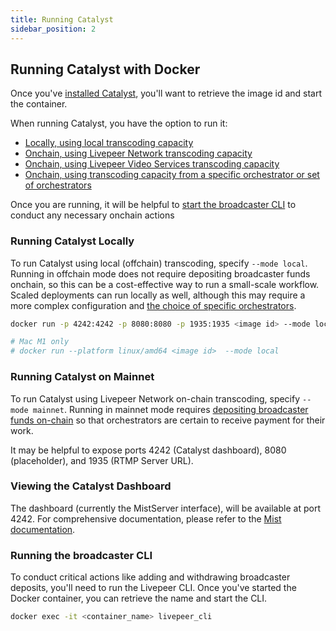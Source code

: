```yaml
---
title: Running Catalyst
sidebar_position: 2
---
```


## Running Catalyst with Docker
Once you've [installed Catalyst](/broadcasters/getting-started/install), you'll want to retrieve the image id and start the container. 

When running Catalyst, you have the option to run it:
- [Locally, using local transcoding capacity](#running-Catalyst-locally)
- [Onchain, using Livepeer Network transcoding capacity](#running-Catalyst-on-mainnet)
- [Onchain, using Livepeer Video Services transcoding capacity](#running-Catalyst-with-livepeercom)
- [Onchain, using transcoding capacity from a specific orchestrator or set of orchestrators](/broadcasters/how-to-guides/choose-orchestrator)

Once you are running, it will be helpful to [start the broadcaster CLI](#running-the-broadcaster-cli) to conduct any necessary onchain actions

### Running Catalyst Locally

To run Catalyst using local (offchain) transcoding, specify `--mode local`. Running in offchain mode does not require depositing broadcaster funds onchain, so this can be a cost-effective way to run a small-scale workflow. Scaled deployments can run locally as well, although this may require a more complex configuration and [the choice of specific orchestrators](/broadcasters/how-to-guides/choose-orchestrator).

```bash
docker run -p 4242:4242 -p 8080:8080 -p 1935:1935 <image id> --mode local

# Mac M1 only
# docker run --platform linux/amd64 <image id>  --mode local
```

### Running Catalyst on Mainnet

To run Catalyst using Livepeer Network on-chain transcoding, specify `--mode mainnet`. Running in mainnet mode requires [depositing broadcaster funds on-chain](/broadcasters/getting-started/deposit-broadcasting-funds.md) so that orchestrators are certain to receive payment for their work.

It may be helpful to expose ports 4242 (Catalyst dashboard), 8080 (placeholder), and 1935 (RTMP Server URL).

### Viewing the Catalyst Dashboard

The dashboard (currently the MistServer interface), will be available at port 4242. For comprehensive documentation, please refer to the [Mist documentation](https://mistserver.org/documentation).

### Running the broadcaster CLI 

To conduct critical actions like adding and withdrawing broadcaster deposits, you'll need to run the Livepeer CLI. Once you've started the Docker container, you can retrieve the name and start the CLI.

```bash
docker exec -it <container_name> livepeer_cli
```
